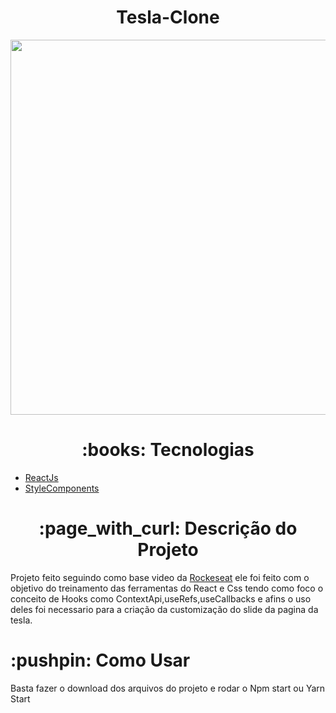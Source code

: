 <h1 align="center">Tesla-Clone</h1>


<p align="center">
  <img width="1000" height="600" src="https://uploaddeimagens.com.br/images/003/262/224/original/download.png?1622137984">
</p>


<h1 align="center"> 
	:books: Tecnologias 
</h1>

<ul>
    <li><a href="https://pt-br.reactjs.org/">ReactJs</a></li>
    <li><a href="https://styled-components.com/">StyleComponents</a></li>
</ul>


<h1 align="center">:page_with_curl: Descrição do Projeto</h1>

<p>Projeto feito seguindo como base video da <a href="https://www.youtube.com/watch?v=Mf4Se4ZGcG8">Rockeseat</a> ele foi feito com o objetivo do treinamento das ferramentas do React e Css tendo como foco o conceito de Hooks como ContextApi,useRefs,useCallbacks e afins o uso deles foi necessario para a criação da customização do slide da pagina da tesla. </p>


<h1>:pushpin: Como Usar</h1>


<p>Basta fazer o download dos arquivos do projeto e rodar o Npm start ou Yarn Start </p>
